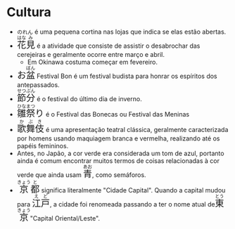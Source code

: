 # Cultura

-   `のれん` é uma pequena cortina nas lojas que indica se elas estão abertas.
-   <font size="5"><code><ruby>花<rt>はな</rt>見<rt>み</rt></ruby></code></font> é a atividade que consiste de assistir o desabrochar das cerejeiras e geralmente ocorre entre março e abril.
    -   Em Okinawa costuma começar em fevereiro.
-   <font size="5"><code>お<ruby>盆<rt>ぼん</rt></ruby></code></font> Festival Bon é um festival budista para honrar os espíritos dos antepassados.
-   <font size="5"><code><ruby>節<rt>せつ</rt>分<rt>ぶん</rt></ruby></code></font> é o festival do último dia de inverno.
-   <font size="5"><code><ruby>雛<rt>ひな</rt>祭<rt>まつ</rt></ruby>り</code></font> é o Festival das Bonecas ou Festival das Meninas
-   <font size="5"><code><ruby>歌<rt>か</rt>舞<rt>ぶ</rt>伎<rt>き</rt></ruby></code></font> é uma apresentação teatral clássica, geralmente caracterizada por homens usando maquiagem branca e vermelha, realizando até os papéis femininos.
-   Antes, no Japão, a cor verde era considerada um tom de azul, portanto ainda é comum encontrar muitos termos de coisas relacionadas à cor verde que ainda usam <font size="5"><code><ruby>青<rt>あお</rt></ruby></code></font>, como semáforos.
-   <font size="5"><code><ruby>京<rt>きょう</rt>都<rt>と</rt></ruby></code></font> significa literalmente "Cidade Capital". Quando a capital mudou para <font size="5"><code><ruby>江<rt>え</rt>戸<rt>ど</rt></ruby></code></font>, a cidade foi renomeada passando a ter o nome atual de <font size="5"><code><ruby>東<rt>とう</rt>京<rt>きょう</rt></ruby></code></font> "Capital Oriental/Leste".
